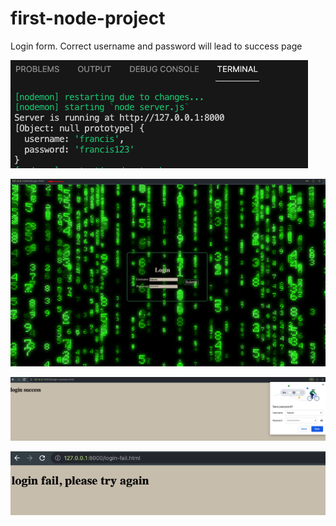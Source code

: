 # first-node-project
Login form. Correct username and password will lead to success page


![](readme2.png)

![](readme1.png)




![](readme3.png)

![](readme4.png)
